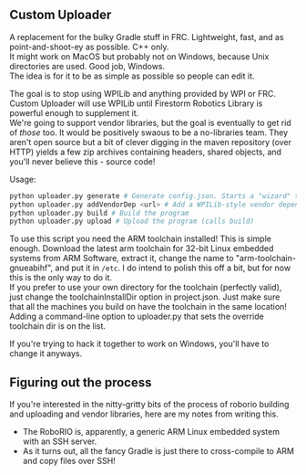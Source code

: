 ## Custom Uploader
A replacement for the bulky Gradle stuff in FRC. Lightweight, fast, and as point-and-shoot-ey as possible. C++ only.  
It might work on MacOS but probably not on Windows, because Unix directories are used. Good job, Windows.  
The idea is for it to be as simple as possible so people can edit it.

The goal is to stop using WPILib and anything provided by WPI or FRC.  
Custom Uploader will use WPILib until Firestorm Robotics Library is powerful enough to supplement it.  
We're going to support vendor libraries, but the goal is eventually to get rid of *those* too. It would be positively swaous to be a no-libraries team.
They aren't open source but a bit of clever digging in the maven repository (over HTTP) yields a few zip archives containing headers, shared objects, and you'll never believe this - source code!

Usage:
```bash
python uploader.py generate # Generate config.json. Starts a "wizard" to generate config.
python uploader.py addVendorDep <url> # Add a WPILib-style vendor dependency
python uploader.py build # Build the program
python uploader.py upload # Upload the program (calls build)
```

To use this script you need the ARM toolchain installed! This is simple enough. Download the latest arm toolchain for 32-bit Linux embedded systems from ARM Software, extract it, change the name to "arm-toolchain-gnueabihf", and put it in `/etc`. I do intend to polish this off a bit, but for now this is the only way to do it.  
If you prefer to use your own directory for the toolchain (perfectly valid), just change the toolchainInstallDir option in project.json. Just make sure that all the machines you build on have the toolchain in the same location! Adding a command-line option to uploader.py that sets the override toolchain dir is on the list.

If you're trying to hack it together to work on Windows, you'll have to change it anyways.

## Figuring out the process
If you're interested in the nitty-gritty bits of the process of roborio building and uploading and vendor libraries, here are my notes from writing this.

* The RoboRIO is, apparently, a generic ARM Linux embedded system with an SSH server.
* As it turns out, all the fancy Gradle is just there to cross-compile to ARM and copy files over SSH!